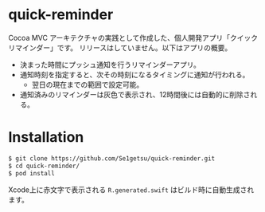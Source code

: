 # quick-reminder
Cocoa MVC アーキテクチャの実践として作成した、個人開発アプリ「クイックリマインダー」です。
リリースはしていません。以下はアプリの概要。

- 決まった時間にプッシュ通知を行うリマインダーアプリ。
- 通知時刻を指定すると、次その時刻になるタイミングに通知が行われる。
  - 翌日の現在までの範囲で設定可能。
- 通知済みのリマインダーは灰色で表示され、12時間後には自動的に削除される。

# Installation
```bash
$ git clone https://github.com/Se1getsu/quick-reminder.git
$ cd quick-reminder/
$ pod install
```
Xcode上に赤文字で表示される `R.generated.swift` はビルド時に自動生成されます。
